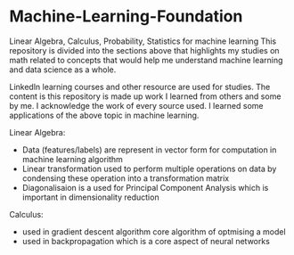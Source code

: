# Machine-Learning-Foundation
Linear Algebra, Calculus, Probability, Statistics for machine learning
This repository is divided into the sections above that highlights my studies on math related to concepts that would help me understand machine learning and data science as a whole.

Linkedln learning courses and other resource are used for studies.
The content is this repository is made up work I learned from others and some by me.
I acknowledge the work of every source used.
I learned some applications of the above topic in machine learning.

Linear Algebra:
  - Data (features/labels) are represent in vector form for computation in machine learning algorithm
  - Linear transformation used to perform multiple operations on data by condensing these operation into a transformation matrix
  - Diagonalisaion is a used for Principal Component Analysis which is important in dimensionality reduction
    
Calculus: 
  - used in gradient descent algorithm core algorithm of optmising a model
  - used in backpropagation which is a core aspect of neural networks
